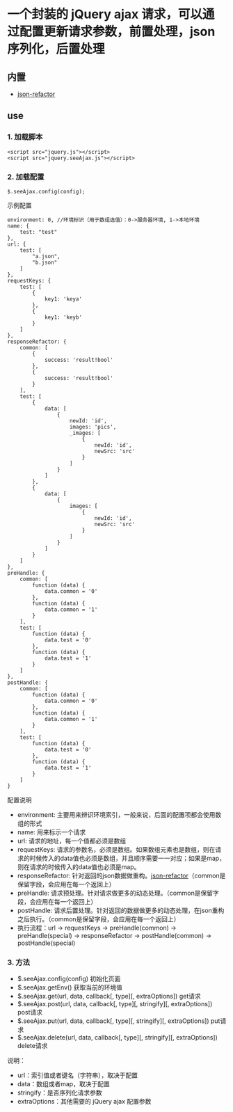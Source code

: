 # 一个封装的 jQuery ajax 请求，可以通过配置更新请求参数，前置处理，json序列化，后置处理

## 内置
* [json-refactor](https://github.com/senntyou/json-refactor)

## use

### 1. 加载脚本
```
<script src="jquery.js"></script>
<script src="jquery.seeAjax.js"></script>
```
### 2. 加载配置
```
$.seeAjax.config(config);
```

示例配置

```
environment: 0, //环境标识（用于数组选值）：0->服务器环境, 1->本地环境
name: {
    test: "test"
},
url: {
    test: [
        "a.json",
        "b.json"
    ]
},
requestKeys: {
    test: [
        {
            key1: 'keya'
        },
        {
            key1: 'keyb'
        }
    ]
},
responseRefactor: {
    common: [
        {
            success: 'result!bool'
        },
        {
            success: 'result!bool'
        }
    ],
    test: [
        {
            data: [
                {
                    newId: 'id',
                    images: 'pics',
                    _images: [
                        {
                            newId: 'id',
                            newSrc: 'src'
                        }
                    ]
                }
            ]
        },
        {
            data: [
                {
                    images: [
                        {
                            newId: 'id',
                            newSrc: 'src'
                        }
                    ]
                }
            ]
        }
    ]
},
preHandle: {
    common: [
        function (data) {
            data.common = '0'
        },
        function (data) {
            data.common = '1'
        }
    ],
    test: [
        function (data) {
            data.test = '0'
        },
        function (data) {
            data.test = '1'
        }
    ]
},
postHandle: {
    common: [
        function (data) {
            data.common = '0'
        },
        function (data) {
            data.common = '1'
        }
    ],
    test: [
        function (data) {
            data.test = '0'
        },
        function (data) {
            data.test = '1'
        }
    ]
}
```

配置说明

* environment: 主要用来辨识环境索引，一般来说，后面的配置项都会使用数组的形式
* name: 用来标示一个请求
* url: 请求的地址，每一个值都必须是数组
* requestKeys: 请求的参数名，必须是数组。如果数组元素也是数组，则在请求的时候传入的data值也必须是数组，并且顺序需要一一对应；如果是map，则在请求的时候传入的data值也必须是map。
* responseRefactor: 针对返回的json数据做重构。[json-refactor](https://github.com/senntyou/json-refactor)（common是保留字段，会应用在每一个返回上）
* preHandle: 请求预处理。针对请求做更多的动态处理。（common是保留字段，会应用在每一个返回上）
* postHandle: 请求后置处理。针对返回的数据做更多的动态处理，在json重构之后执行。（common是保留字段，会应用在每一个返回上）
* 执行流程：url -> requestKeys -> preHandle(common) -> preHandle(special) -> responseRefactor -> postHandle(common) -> postHandle(special)

### 3. 方法

* $.seeAjax.config(config) 初始化页面
* $.seeAjax.getEnv() 获取当前的环境值
* $.seeAjax.get(url, data, callback[, type][, extraOptions]) get请求
* $.seeAjax.post(url, data, callback[, type][, stringify][, extraOptions]) post请求
* $.seeAjax.put(url, data, callback[, type][, stringify][, extraOptions]) put请求
* $.seeAjax.delete(url, data, callback[, type][, stringify][, extraOptions]) delete请求

说明：

* url：索引值或者键名（字符串），取决于配置
* data：数组或者map，取决于配置
* stringify：是否序列化请求参数
* extraOptions：其他需要的 jQuery ajax 配置参数